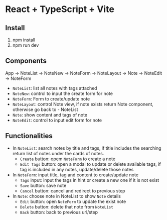 # React + TypeScript + Vite

## Install
1. npm install
2. npm run dev

## Components
  App -> NoteList
       -> NoteNew -> NoteForm
       -> NoteLayout -> Note -> NoteEdit -> NoteForm
- `NoteList`: list all notes with tags attached
- `NoteNew`: control to input the create form for note
- `NoteForm`: Form to create/update note
- `NoteLayout`: control Note view, if note exists return Note component, otherwise go back to - NoteList
- `Note`: show content and tags of note
- `NoteEdit`: control to input edit form for note

## Functionalities

- In `NoteList`: search notes by title and tags, if title includes the searching return list of notes under the cards of notes.
    - `Create` button: opem `NoteForm` to create a note
    - `Edit Tags` button: open a modal to update or delete available tags, if tag is included in any notes, update/delete those notes
- In `NoteForm`: input title, tag and content to create/update note
    - `Tags` input: input the tags in hint or create a new one if it is not exist
    - `Save` button: save note
    - `Cancel` button: cancel and redirect to previous step
- In `Note`: choose note in NoteList to show `Note` details
    - `Edit` button: open `NoteForm` to update the exist note
    - `Delete` button: delete that note from `NoteList`
    - `Back` button: back to previous url/step